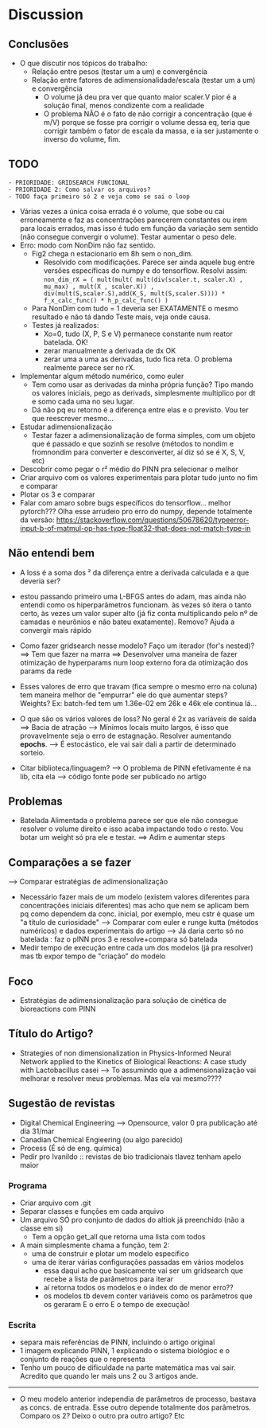 # Discussion

## Conclusões
- O que discutir nos tópicos do trabalho:
    - Relação entre pesos (testar um a um) e convergência
    - Relação entre fatores de adimensionalidade/escala (testar um a um) e convergência
        - O volume já deu pra ver que quanto maior scaler.V pior é a solução final, menos condizente
        com a realidade
        - O problema NÃO é o fato de não corrigir a concentração (que é m/V) porque se fosse pra corrigir o volume dessa eq, teria que corrigir também o fator de escala da massa, e ia ser justamente o inverso do volume, fim.

## TODO
    - PRIORIDADE: GRIDSEARCH FUNCIONAL
    - PRIORIDADE 2: Como salvar os arquivos?
    - TODO faça primeiro só 2 e veja como se sai o loop
- Várias vezes a única coisa errada é o volume, que sobe ou cai erroneamente e faz as concentrações parecerem constantes ou irem para locais errados, mas isso é tudo em função da variação sem sentido (não consegue convergir o volume). Testar aumentar o peso dele.
- Erro: modo com NonDim não faz sentido.
    - Fig2 chega n estacionario em 8h sem o non_dim.
        - Resolvido com modificações. Parece ser ainda aquele bug entre versões específicas do numpy e do tensorflow. Resolvi assim:
        `
        non_dim_rX = (
                   mult(mult( mult(div(scaler.t, scaler.X)
                    , mu_max)
                    , mult(X , scaler.X))
                    , div(mult(S,scaler.S),add(K_S, mult(S,scaler.S))))
                    * f_x_calc_func()
                    * h_p_calc_func()
                )
        `
    - Para NonDim com tudo = 1 deveria ser EXATAMENTE o mesmo resultado e não tá dando
    Teste mais, veja onde causa.
    - Testes já realizados:
        - Xo=0, tudo (X, P, S e V) permanece constante num reator batelada. OK!
        - zerar manualmente a derivada de dx OK
        - zerar uma a uma as derivadas, tudo fica reta. O problema realmente parece ser no rX.
- Implementar algum método numérico, como euler
    - Tem como usar as derivadas da minha própria função? Tipo mando os valores iniciais, pego as derivads, simplesmente multiplico por dt e somo cada uma no seu lugar.
    - Dá não pq eu retorno é a diferença entre elas e o previsto. Vou ter que reescrever mesmo...
- Estudar adimensionalização
    - Testar fazer a adimensionalização de forma simples, com um objeto que é passado e que sozinh se resolve (métodos to nondim e fromnondim para converter e desconverter, aí diz só se é X, S, V, etc)
- Descobrir como pegar o r² médio do PINN pra selecionar o melhor
- Criar arquivo com os valores experimentais para plotar tudo junto no fim e comparar
- Plotar os 3 e comparar
- Falar com amaro sobre bugs específicos do tensorflow... melhor pytorch??? Olha esse arrudeio pro erro do numpy, depende totalmente da versão: https://stackoverflow.com/questions/50678620/typeerror-input-b-of-matmul-op-has-type-float32-that-does-not-match-type-in

## Não entendi bem
- A loss é a soma dos ² da diferença entre a derivada calculada e a que deveria ser?
    
- estou passando primeiro uma L-BFGS antes do adam, mas ainda não entendi como os hiperparâmetros funcionam. às vezes só itera o tanto certo, às vezes um valor super alto (já fiz conta multiplicando pelo nº de camadas e neurônios e não bateu exatamente). Removo? Ajuda a convergir mais rápido
- Como fazer gridsearch nesse modelo? Faço um iterador (for's nested)?
    ==> Tem que fazer na marra
    ==> Desenvolver uma maneira de fazer otimização de hyperparams num loop externo fora da otimização dos params da rede
- Esses valores de erro que travam (fica sempre o mesmo erro na coluna) tem maneira melhor de "empurrar" ele do que aumentar steps? Weights? Ex: batch-fed tem um 1.36e-02 em 26k e 46k ele continua lá...
- O que são os vários valores de loss? No geral é 2x as variáveis de saída
    ==> Bacia de atração --> Mínimos locais muito largos, é isso que provavelmente
    seja o erro de estagnação. Resolver aumentando **epochs**.
        --> É estocástico, ele vai sair dali a partir de determinado sorteio.
- Citar biblioteca/linguagem?
    --> O problema de PINN efetivamente é na lib, cita ela
    --> código fonte pode ser publicado no artigo

## Problemas
- Batelada Alimentada o problema parece ser que ele não consegue resolver o volume direito e isso acaba impactando todo o resto. Vou botar um weight só pra ele e testar.
    ==> Adim e aumentar steps

## Comparações a se fazer
--> Comparar estratégias de adimensionalização
- Necessário fazer mais de um modelo (existem valores diferentes para concentrações iniciais diferentes) mas acho que nem se aplicam bem pq como dependem da conc. inicial, por exemplo, meu cstr é quase um "a título de curiosidade"
--> Comparar com euler e runge kutta (métodos numéricos) e dados experimentais do artigo
--> Já daria certo só no batelada : faz o pINN pros 3 e resolve+compara só batelada
- Medir tempo de execução entre cada um dos modelos (já pra resolver) mas tb expor tempo de "criação" do modelo


## Foco
<!-- - Aplicar PINN a bio-reações, em específico a solução da reação de produção do ácido lático pela bactéria Lactobacillus casey usando como substrato Lactose de Whey (Altiok 2006) -->
- Estratégias de adimensionalização para solução de cinética de bioreactions com PINN

## Título do Artigo?
<!-- - Physics-Informed Neural Network applied to Biological Reactions: A Lactic Acid Production case study -->
- Strategies of non dimensionalization in Physics-Informed Neural Network applied to the Kinetics of Biological Reactions: A case study with Lactobacillus casei
    --> To assumindo que a adimensionalização vai melhorar e resolver meus problemas. Mas ela vai mesmo????

## Sugestão de revistas
- Digital Chemical Engineering --> Opensource, valor 0 pra publicação até dia 31/mar
- Canadian Chemical Engieering (ou algo parecido)
- Process (É só de eng. química)
- Pedir pro Ivanildo :: revistas de bio tradicionais tlavez tenham apelo maior


### Programa
- Criar arquivo com .git
- Separar classes e funções em cada arquivo
- Um arquivo SÓ pro conjunto de dados do altiok já preenchido (não a classe em si)
    - Tem a opção get_all que retorna uma lista com todos
- A main simplesmente chama a função, tem 2:
    - uma de construir e plotar um modelo específico
    - uma de iterar várias configurações passadas em vários modelos
        - essa daqui acho que basicamente vai ser um gridsearch que recebe a lista de parâmetros
        para iterar
        - aí retorna todos os modelos e o index do de menor erro??
        - os modelos tb devem conter variáveis como os parâmetros que os geraram E o erro E o tempo de execução!

### Escrita
- separa mais referências de PINN, incluindo o artigo original
- 1 imagem explicando PINN, 1 explicando o sistema biológioc e o conjunto de reações que o representa
- Tenho um pouco de dificuldade na parte matemática mas vai sair. Acredito que quando ler mais uns 2 ou 3 artigos ande.


---------------------------------
- O meu modelo anterior independia de parâmetros de processo, bastava as concs. de entrada. Esse outro depende totalmente dos parâmetros. Comparo os 2? Deixo o outro pra outro artigo? Etc